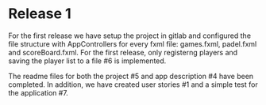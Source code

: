 # Release 1

For the first release we have setup the project in gitlab and configured the file structure with AppControllers for every fxml file: games.fxml, padel.fxml and scoreBoard.fxml. For the first release, only registerng players and saving the player list to a file #6 is implemented. 

The readme files for both the project #5 and app description #4 have been completed. In addition, we have created user stories #1 and a simple test for the application #7.


